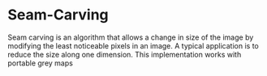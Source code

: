# Seam-Carving
Seam carving is an algorithm that allows a change in size of the image by modifying the least noticeable pixels in an image.
A typical application is to reduce the size along one dimension.
This implementation works with portable grey maps
